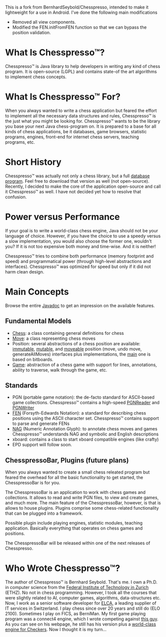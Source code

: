 This is a fork from  BernhardSeybold/Chesspresso, intended to make it lightweight for a use in Android.
I've done the following main modifications
* Removed all view components.
* Modified the FEN.initFromFEN function so that we can bypass the position validation.

# What Is Chesspresso™?

Chesspresso™ is Java library to help developers in writing any kind of chess program. It is open-source (LGPL) and contains state-of the art algorithms to implement chess concepts.

# What Is Chesspresso™ For?

When you always wanted to write a chess application but feared the effort to implement all the necessary data structures and rules, Chesspresso™ is the just what you might be looking for.
Chesspresso™ wants to be the library you base your next Java chess-program on. It is prepared to a base for all kinds of chess applications, be it databases, game browsers, statistic programs, engines, front-end for internet chess servers, teaching programs, etc.

# Short History

Chesspresso™ was actually not only a chess library, but a full [database program](http://www.chesspresso.org). Feel free to download that version as well (not open-source). Recently, I decided to make the core of the application open-source and call it Chesspresso™ as well. I have not decided yet how to resolve that confusion.

# Power versus Performance

If your goal is to write a world-class chess engine, Java should not be your language of choice. However, if you have the choice to use a speedy versus a slow implementation, you would also choose the former one, wouldn't you? If it is not too expensive both money and time-wise. And it is neither!

Chesspresso™ tries to combine both performance (memory footprint and speed) and programmatical power (through high-level abstractions and interfaces). Chesspresso™ was optimized for speed but only if it did not harm clean design.

# Main Concepts

Browse the entire [Javadoc](http://www.chesspresso.org/javadoc/index.html) to get an impression on the available features.

## Fundamental Models

*   [Chess](http://www.chesspresso.org/javadoc/chesspresso/Chess.html): a class containing general definitions for chess
*   [Move](http://www.chesspresso.org/javadoc/chesspresso/move/Move.html): a class representing chess moves
*   Position: several abstractions of a chess position are available: [immutable](http://www.chesspresso.org/javadoc/chesspresso/position/ImmutablePosition.html), [mutable](http://www.chesspresso.org/javadoc/chesspresso/position/MutablePosition.html), and [moveable](javadoc/chesspresso/position/MoveablePosition.html) position (move, undo move, generateAllMoves) interfaces plus implementations, the [main](javadoc/chesspresso/position/Position.html) one is based on bitboards.
*   [Game](http://www.chesspresso.org/javadoc/chesspresso/game/Game.html): abstraction of a chess game with support for lines, annotations, ability to traverse, walk through the game, etc.

## Standards

*   PGN (portable game notation): the de-facto standard for ASCII-based game collections.
    Chesspresso™ contains a high-speed [PGNReader](http://www.chesspresso.org/javadoc/chesspresso/pgn/PGNReader.html) and [PGNWriter](http://www.chesspresso.org/javadoc/chesspresso/pgn/PGNWriter.html)
*   [FEN](http://www.chesspresso.org/javadoc/chesspresso/position/FEN.html) (Forsyth-Edwards Notation): a standard for describing chess positions using the ASCII character set.
    Chesspresso™ contains support to parse and generate FENs
*   [NAG](http://www.chesspresso.org/javadoc/chesspresso/NAG.html) (Numeric Annotation Glyph): to annotate chess moves and games
    Chesspresso™ understands NAG and symbolic and English descriptions
*   xboard: contains a class to start xboard compatible engines (like crafty)
*   EPD support will follow soon.

## ChesspressoBar, Plugins (future plans)

When you always wanted to create a small chess releated program but feared the overhead for all the basic functionality to get started, the ChesspressoBar is for you.

The ChesspressoBar is an application to work with chess games and collections. It allows to read and write PGN files, to view and create games, and much more. The main feature of the ChesspressoBar, however, is that is allows to house plugins. Plugins comprise some chess-related functionality that can be plugged into a framework.

Possible plugin include playing engines, statistic modules, teaching application. Basically everything that operates on chess games and positions.

The ChesspressoBar will be released within one of the next releases of Chesspresso.

# Who Wrote Chesspresso™?

The author of Chesspresso™ is Bernhard Seybold. That's me. I own a Ph.D. in computer science from the [Federal Institute of Technology in Zurich](http://www.ethz.ch) (ETHZ). No not in chess programming. However, I took all the courses that were slightly related to AI, computer games, algorithms, data-structures etc.
Now, I work as a senior software developer for [ELCA](http://www.elca.ch), a leading supplier of IT services in Switzerland. I play chess since over 20 years and still do (ELO 2100). Sometimes I play on FICS, as BerniMan.
My first game playing program was a connect4 engine, which I wrote competing against [this guy](http://www.fierz.ch). As you can see on his webpage, he still has his version plus a [world-class engine for Checkers](http://www.fierz.ch/checkers.htm). Now I thought it is my turn...
